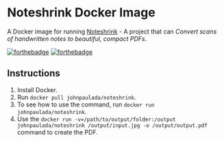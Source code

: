 # Noteshrink Docker Image
A Docker image for running [Noteshrink](https://github.com/mzucker/noteshrink) - A project that can *Convert scans of handwritten notes to beautiful, compact PDFs*.

[![forthebadge](https://forthebadge.com/images/badges/fuck-it-ship-it.svg)](https://forthebadge.com)
[![forthebadge](https://forthebadge.com/images/badges/built-with-science.svg)](https://forthebadge.com)

## Instructions
1. Install Docker.
2. Run `docker pull johnpaulada/noteshrink`.
3. To see how to use the command, run `docker run johnpaulada/noteshrink`.
4. Use the `docker run -v=/path/to/output/folder:/output johnpaulada/noteshrink /output/input.jpg -o /output/output.pdf` command to create the PDF.